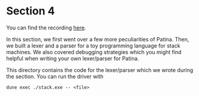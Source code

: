 # Section 4

You can find the recording [here](https://www.youtube.com/watch?v=f84LCV2fwk8&feature=youtu.be).

In this section, we first went over a few more peculiarities of Patina. Then, we built a lexer and a parser for a toy programming language for stack machines. We also covered debugging strategies which you might find helpful when writing your own lexer/parser for Patina.

This directory contains the code for the lexer/parser which we wrote during the section. You can run the driver with

    dune exec ./stack.exe -- <file>


